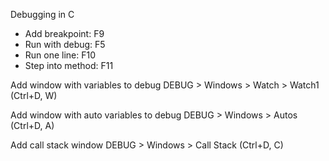Debugging in C
- Add breakpoint: F9
- Run with debug: F5
- Run one line: F10
- Step into method: F11

Add window with variables to debug
DEBUG > Windows > Watch > Watch1 (Ctrl+D, W)

Add window with auto variables to debug
DEBUG > Windows > Autos (Ctrl+D, A)

Add call stack window
DEBUG > Windows > Call Stack (Ctrl+D, C)

